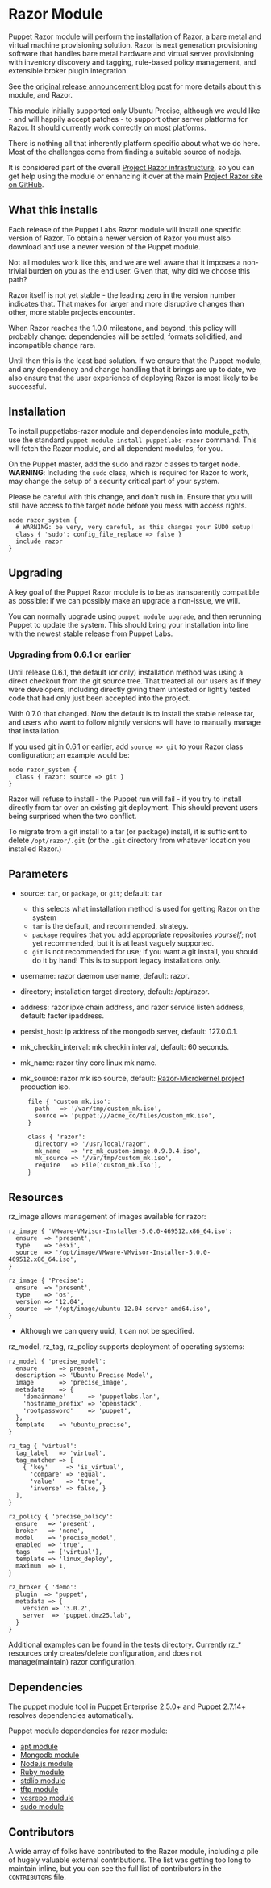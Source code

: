 # Razor Module

[Puppet Razor][razor] module will perform the installation of Razor, a bare
metal and virtual machine provisioning solution.  Razor is next generation
provisioning software that handles bare metal hardware and virtual server
provisioning with inventory discovery and tagging, rule-based policy
management, and extensible broker plugin integration.

See the [original release announcement blog post](http://puppetlabs.com/blog/puppet-razor-module/)
for more details about this module, and Razor.

This module initially supported only Ubuntu Precise, although we would like -
and will happily accept patches - to support other server platforms for Razor.
It should currently work correctly on most platforms.

There is nothing all that inherently platform specific about what we do here.
Most of the challenges come from finding a suitable source of nodejs.

It is considered part of the overall [Project Razor infrastructure][razor], so
you can get help using the module or enhancing it over at the main
[Project Razor site on GitHub][razor].

[razor]: https://github.com/puppetlabs/razor


## What this installs

Each release of the Puppet Labs Razor module will install one specific version
of Razor.  To obtain a newer version of Razor you must also download and use a
newer version of the Puppet module.

Not all modules work like this, and we are well aware that it imposes a
non-trivial burden on you as the end user.  Given that, why did we choose
this path?

Razor itself is not yet stable - the leading zero in the version number
indicates that.  That makes for larger and more disruptive changes than other,
more stable projects encounter.

When Razor reaches the 1.0.0 milestone, and beyond, this policy will probably
change: dependencies will be settled, formats solidified, and incompatible
change rare.

Until then this is the least bad solution.  If we ensure that the Puppet
module, and any dependency and change handling that it brings are up to date,
we also ensure that the user experience of deploying Razor is most likely to
be successful.


## Installation

To install puppetlabs-razor module and dependencies into module_path, use the
standard `puppet module install puppetlabs-razor` command.  This will fetch
the Razor module, and all dependent modules, for you.

On the Puppet master, add the sudo and razor classes to target node.
**WARNING**: Including the `sudo` class, which is required for Razor to work,
may change the setup of a security critical part of your system.

Please be careful with this change, and don't rush in.  Ensure that you will
still have access to the target node before you mess with access rights.

    node razor_system {
      # WARNING: be very, very careful, as this changes your SUDO setup!
      class { 'sudo': config_file_replace => false }
      include razor
    }


## Upgrading

A key goal of the Puppet Razor module is to be as transparently compatible as
possible: if we can possibly make an upgrade a non-issue, we will.

You can normally upgrade using `puppet module upgrade`, and then rerunning
Puppet to update the system.  This should bring your installation into line
with the newest stable release from Puppet Labs.


### Upgrading from 0.6.1 or earlier

Until release 0.6.1, the default (or only) installation method was using a
direct checkout from the git source tree.  That treated all our users as if
they were developers, including directly giving them untested or lightly
tested code that had only just been accepted into the project.

With 0.7.0 that changed.  Now the default is to install the stable release
tar, and users who want to follow nightly versions will have to manually
manage that installation.

If you used git in 0.6.1 or earlier, add `source => git` to your Razor class configuration; an example would be:

    node razor_system {
      class { razor: source => git }
    }

Razor will refuse to install - the Puppet run will fail - if you try to
install directly from tar over an existing git deployment.  This should
prevent users being surprised when the two conflict.

To migrate from a git install to a tar (or package) install, it is sufficient
to delete `/opt/razor/.git` (or the `.git` directory from whatever location
you installed Razor.)


## Parameters

* source: `tar`, or `package`, or `git`; default: `tar`
  - this selects what installation method is used for getting Razor on the system
  - `tar` is the default, and recommended, strategy.
  - `package` requires that you add appropriate repositories *yourself*; not yet recommended, but it is at least vaguely supported.
  - `git` is not recommended for use; if you want a git install, you should do it by hand!  This is to support legacy installations only.
* username: razor daemon username, default: razor.
* directory; installation target directory, default: /opt/razor.
* address: razor.ipxe chain address, and razor service listen address, default: facter ipaddress.
* persist_host: ip address of the mongodb server, default: 127.0.0.1.
* mk_checkin_interval: mk checkin interval, default: 60 seconds.
* mk_name: razor tiny core linux mk name.
* mk_source: razor mk iso source, default: [Razor-Microkernel project](https://github.com/downloads/puppetlabs/Razor-Microkernel) production iso.

        file { 'custom_mk.iso':
          path   => '/var/tmp/custom_mk.iso',
          source => 'puppet:///acme_co/files/custom_mk.iso',
        }

        class { 'razor':
          directory => '/usr/local/razor',
          mk_name   => 'rz_mk_custom-image.0.9.0.4.iso',
          mk_source => '/var/tmp/custom_mk.iso',
          require   => File['custom_mk.iso'],
        }

## Resources

rz_image allows management of images available for razor:

    rz_image { 'VMware-VMvisor-Installer-5.0.0-469512.x86_64.iso':
      ensure  => 'present',
      type    => 'esxi',
      source  => '/opt/image/VMware-VMvisor-Installer-5.0.0-469512.x86_64.iso',
    }

    rz_image { 'Precise':
      ensure  => 'present',
      type    => 'os',
      version => '12.04',
      source  => '/opt/image/ubuntu-12.04-server-amd64.iso',
    }

* Although we can query uuid, it can not be specified.

rz_model, rz_tag, rz_policy supports deployment of operating systems:

    rz_model { 'precise_model':
      ensure      => present,
      description => 'Ubuntu Precise Model',
      image       => 'precise_image',
      metadata    => {
        'domainname'      => 'puppetlabs.lan',
        'hostname_prefix' => 'openstack',
        'rootpassword'    => 'puppet',
      },
      template    => 'ubuntu_precise',
    }

    rz_tag { 'virtual':
      tag_label   => 'virtual',
      tag_matcher => [
        { 'key'     => 'is_virtual',
          'compare' => 'equal',
          'value'   => 'true',
          'inverse' => false, }
      ],
    }

    rz_policy { 'precise_policy':
      ensure   => 'present',
      broker   => 'none',
      model    => 'precise_model',
      enabled  => 'true',
      tags     => ['virtual'],
      template => 'linux_deploy',
      maximum  => 1,
    }

    rz_broker { 'demo':
      plugin  => 'puppet',
      metadata => {
        version => '3.0.2',
        server  => 'puppet.dmz25.lab',
      }
    }

Additional examples can be found in the tests directory. Currently rz\_\* resources only creates/delete configuration, and does not manage(maintain) razor configuration.

## Dependencies

The puppet module tool in Puppet Enterprise 2.5.0+ and Puppet 2.7.14+ resolves dependencies automatically.

Puppet module dependencies for razor module:

* [apt module](https://github.com/puppetlabs/puppetlabs-apt)
* [Mongodb module](https://github.com/puppetlabs/puppetlabs-mongodb)
* [Node.js module](https://github.com/puppetlabs/puppetlabs-nodejs)
* [Ruby module](https://github.com/puppetlabs/puppetlabs-ruby)
* [stdlib module](https://github.com/puppetlabs/puppetlabs-stdlib)
* [tftp module](https://github.com/puppetlabs/puppetlabs-tftp)
* [vcsrepo module](https://github.com/puppetlabs/puppetlabs-vcsrepo)
* [sudo module](https://github.com/saz/puppet-sudo)


## Contributors

A wide array of folks have contributed to the Razor module, including a pile
of hugely valuable external contributions.  The list was getting too long to maintain inline, but you can see the full list of contributors in the `CONTRIBUTORS` file.
